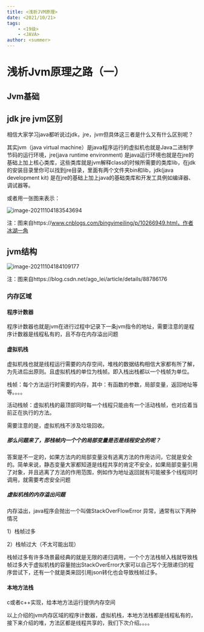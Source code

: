 ```yaml
---
title: <浅析JVM原理>
date: <2021/10/21>
tags: 
    - <19级>
    - <JAVA>
author: <summer>
---
```


# 浅析Jvm原理之路（一）



## Jvm基础

## jdk jre jvm区别

相信大家学习java都听说过jdk，jre，jvm但具体这三者是什么又有什么区别呢？

其实jvm（java virtual machine）是java程序运行的虚拟机也就是Java二进制字节码的运行环境，jre(java runtime environment) 是java运行环境也就是在jre的基础上加上核心类库，这些类库就是jvm解释class的时候所需要的类库lib，在jdk的安装目录里你可以找到jre目录，里面有两个文件夹bin和lib，jdk(java development kit) 是在jre的基础上加上java的基础类库和开发工具例如编译器、调试器等。

或者用一张图来表示：

![image-20211104183543694](C:\Users\11075\AppData\Roaming\Typora\typora-user-images\image-20211104183543694.png)

注：图来自https://www.cnblogs.com/bingyimeiling/p/10266949.html，作者冰湖一角

## jvm结构

![image-20211104184109177](C:\Users\11075\AppData\Roaming\Typora\typora-user-images\image-20211104184109177.png)

注：图来自https://blog.csdn.net/ago_lei/article/details/88786176



### 内存区域

#### 程序计数器

程序计数器也就是jvm在进行过程中记录下一条jvm指令的地址，需要注意的是程序计数器是线程私有的，且不存在内存溢出问题

#### 虚拟机栈

虚拟机栈也就是线程运行需要的内存空间，堆栈的数据结构相信大家都有所了解，为先进后出原则。且虚拟机栈的单位为栈帧。即入栈出栈都以一个栈帧为单位。

栈帧：每个方法运行时需要的内存，其中：有函数的参数，局部变量，返回地址等等。。。。

活动栈帧：虚拟机栈的最顶部同时每一个线程只能由有一个活动栈帧，也对应着当前正在执行的方法。

需要注意的是，虚拟机栈不涉及垃圾回收。



##### 那么问题来了，那栈帧内一个个的局部变量是否是线程安全的呢？

答案是不一定的，如果方法内的局部变量没有逃离方法的作用访问，它就是安全的。简单来说，静态变量大家都知道是线程共享的肯定不安全，如果局部变量引用了对象，并且逃离了方法的作用范围，例如作为地址返回就有可能被多个线程同时调用，就需要考虑安全问题



##### 虚拟机栈的内存溢出问题

内存溢出，java程序会抛出一个叫做StackOverFlowError 异常，通常有以下两种情况

1）栈帧过多

2）栈帧过大（不太可能出现）



栈帧过多有许多场景最经典的就是无限的递归调用，一个个方法栈帧入栈就导致栈帧过多大于虚拟机栈的容量抛出StackOverError大家可以自己写个无限递归的程序尝试下，还有一个就是类来回引用json转化也会导致栈帧过多。



#### 本地方法栈

c或者c++实现，给本地方法运行提供内存空间



以上介绍的jvm内存区域的程序计数器，虚拟机栈，本地方法栈都是线程私有的，接下来介绍的堆，方法区都是线程共享的，我们下次介绍。。。。







